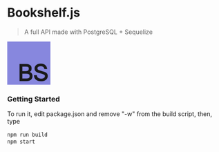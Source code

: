# Bookshelf.js

> A full API made with PostgreSQL + Sequelize

<div style="margin: 0.8rem 0">
  <img align="center" alt="bookshelf-js-logo" height="100" width="100" src="/img/logo-bookshelfjs.png">
</div>

### Getting Started

To run it, edit package.json and remove "-w" from the build script, then, type

```
npm run build
npm start
```
